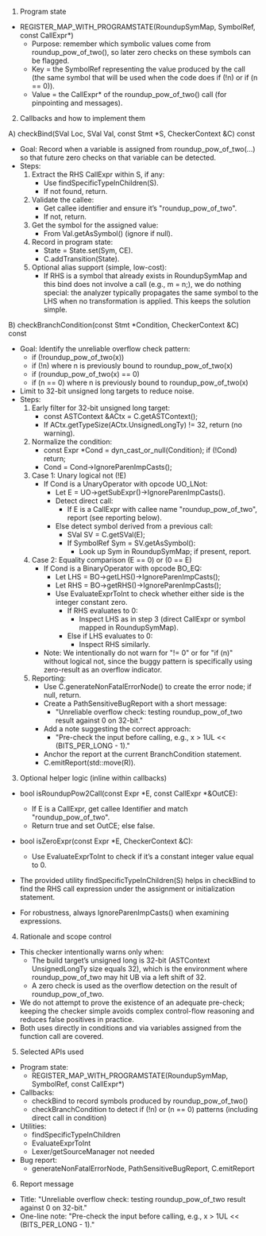1) Program state

- REGISTER_MAP_WITH_PROGRAMSTATE(RoundupSymMap, SymbolRef, const CallExpr*)
  - Purpose: remember which symbolic values come from roundup_pow_of_two(), so later zero checks on these symbols can be flagged.
  - Key = the SymbolRef representing the value produced by the call (the same symbol that will be used when the code does if (!n) or if (n == 0)).
  - Value = the CallExpr* of the roundup_pow_of_two() call (for pinpointing and messages).


2) Callbacks and how to implement them

A) checkBind(SVal Loc, SVal Val, const Stmt *S, CheckerContext &C) const

- Goal: Record when a variable is assigned from roundup_pow_of_two(...) so that future zero checks on that variable can be detected.
- Steps:
  1. Extract the RHS CallExpr within S, if any:
     - Use findSpecificTypeInChildren<CallExpr>(S).
     - If not found, return.
  2. Validate the callee:
     - Get callee identifier and ensure it’s "roundup_pow_of_two".
     - If not, return.
  3. Get the symbol for the assigned value:
     - From Val.getAsSymbol() (ignore if null).
  4. Record in program state:
     - State = State.set<RoundupSymMap>(Sym, CE).
     - C.addTransition(State).
  5. Optional alias support (simple, low-cost):
     - If RHS is a symbol that already exists in RoundupSymMap and this bind does not involve a call (e.g., m = n;), we do nothing special: the analyzer typically propagates the same symbol to the LHS when no transformation is applied. This keeps the solution simple.


B) checkBranchCondition(const Stmt *Condition, CheckerContext &C) const

- Goal: Identify the unreliable overflow check pattern:
  - if (!roundup_pow_of_two(x))
  - if (!n) where n is previously bound to roundup_pow_of_two(x)
  - if (roundup_pow_of_two(x) == 0)
  - if (n == 0) where n is previously bound to roundup_pow_of_two(x)
- Limit to 32-bit unsigned long targets to reduce noise.
- Steps:
  1. Early filter for 32-bit unsigned long target:
     - const ASTContext &ACtx = C.getASTContext();
     - If ACtx.getTypeSize(ACtx.UnsignedLongTy) != 32, return (no warning).
  2. Normalize the condition:
     - const Expr *Cond = dyn_cast_or_null<Expr>(Condition); if (!Cond) return;
     - Cond = Cond->IgnoreParenImpCasts();
  3. Case 1: Unary logical not (!E)
     - If Cond is a UnaryOperator with opcode UO_LNot:
       - Let E = UO->getSubExpr()->IgnoreParenImpCasts().
       - Detect direct call:
         - If E is a CallExpr with callee name "roundup_pow_of_two", report (see reporting below).
       - Else detect symbol derived from a previous call:
         - SVal SV = C.getSVal(E);
         - If SymbolRef Sym = SV.getAsSymbol():
           - Look up Sym in RoundupSymMap; if present, report.
  4. Case 2: Equality comparison (E == 0) or (0 == E)
     - If Cond is a BinaryOperator with opcode BO_EQ:
       - Let LHS = BO->getLHS()->IgnoreParenImpCasts();
       - Let RHS = BO->getRHS()->IgnoreParenImpCasts();
       - Use EvaluateExprToInt to check whether either side is the integer constant zero.
         - If RHS evaluates to 0:
           - Inspect LHS as in step 3 (direct CallExpr or symbol mapped in RoundupSymMap).
         - Else if LHS evaluates to 0:
           - Inspect RHS similarly.
     - Note: We intentionally do not warn for "!= 0" or for "if (n)" without logical not, since the buggy pattern is specifically using zero-result as an overflow indicator.
  5. Reporting:
     - Use C.generateNonFatalErrorNode() to create the error node; if null, return.
     - Create a PathSensitiveBugReport with a short message:
       - "Unreliable overflow check: testing roundup_pow_of_two result against 0 on 32-bit."
     - Add a note suggesting the correct approach:
       - "Pre-check the input before calling, e.g., x > 1UL << (BITS_PER_LONG - 1)."
     - Anchor the report at the current BranchCondition statement.
     - C.emitReport(std::move(R)).


3) Optional helper logic (inline within callbacks)

- bool isRoundupPow2Call(const Expr *E, const CallExpr *&OutCE):
  - If E is a CallExpr, get callee Identifier and match "roundup_pow_of_two".
  - Return true and set OutCE; else false.

- bool isZeroExpr(const Expr *E, CheckerContext &C):
  - Use EvaluateExprToInt to check if it’s a constant integer value equal to 0.

- The provided utility findSpecificTypeInChildren<CallExpr>(S) helps in checkBind to find the RHS call expression under the assignment or initialization statement.

- For robustness, always IgnoreParenImpCasts() when examining expressions.


4) Rationale and scope control

- This checker intentionally warns only when:
  - The build target’s unsigned long is 32-bit (ASTContext UnsignedLongTy size equals 32), which is the environment where roundup_pow_of_two may hit UB via a left shift of 32.
  - A zero check is used as the overflow detection on the result of roundup_pow_of_two.
- We do not attempt to prove the existence of an adequate pre-check; keeping the checker simple avoids complex control-flow reasoning and reduces false positives in practice.
- Both uses directly in conditions and via variables assigned from the function call are covered.


5) Selected APIs used

- Program state:
  - REGISTER_MAP_WITH_PROGRAMSTATE(RoundupSymMap, SymbolRef, const CallExpr*)
- Callbacks:
  - checkBind to record symbols produced by roundup_pow_of_two()
  - checkBranchCondition to detect if (!n) or (n == 0) patterns (including direct call in condition)
- Utilities:
  - findSpecificTypeInChildren<CallExpr>
  - EvaluateExprToInt
  - Lexer/getSourceManager not needed
- Bug report:
  - generateNonFatalErrorNode, PathSensitiveBugReport, C.emitReport


6) Report message

- Title: "Unreliable overflow check: testing roundup_pow_of_two result against 0 on 32-bit."
- One-line note: "Pre-check the input before calling, e.g., x > 1UL << (BITS_PER_LONG - 1)."

